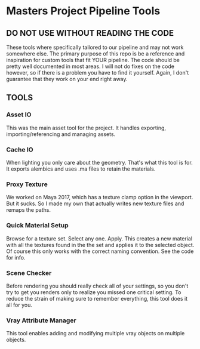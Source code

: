# Masters Project Pipeline Tools


## DO NOT USE WITHOUT READING THE CODE
These tools where specifically tailored to our pipeline and may not work somewhere else.
The primary purpose of this repo is be a reference and inspiration for custom tools that fit YOUR pipeline.
The code should be pretty well documented in most areas. I will not do fixes on the code however, so if there is a problem you have to find it yourself.
Again, I don't guarantee that they work on your end right away.


## TOOLS

### Asset IO
This was the main asset tool for the project. It handles exporting, importing/referencing and managing assets. 

### Cache IO
When lighting you only care about the geometry. That's what this tool is for. It exports alembics and uses .ma files to retain the materials.

### Proxy Texture
We worked on Maya 2017, which has a texture clamp option in the viewport. But it sucks. 
So I made my own that actually writes new texture files and remaps the paths.

### Quick Material Setup
Browse for a texture set. Select any one. Apply. This creates a new material with all the textures found in the the set and applies it to the selected object. Of course this only works with the correct naming convention. See the code for info.

### Scene Checker
Before rendering you should really check all of your settings, so you don't try to get you renders only to realize you missed one critical setting. To reduce the strain of making sure to remember everything, this tool does it all for you. 

### Vray Attribute Manager
This tool enables adding and modifying multiple vray objects on multiple objects.
